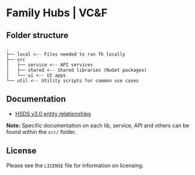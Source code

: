 # Family Hubs | VC&F

## Folder structure

```
.
├── local <-- Files needed to run fh locally
├── src
│   ├── service <-- API services
│   ├── shared <-- Shared libraries (NuGet packages)
│   └── ui <-- UI apps
└── util <-- Utility scripts for common use cases
```

## Documentation

- [HSDS v3.0 entity relationships](/docs/hsds-3_0-er-diagram.md)

**Note:** Specific documentation on each lib, service, API and others can be found within the `src/` folder.

## License

Please see the `LICENSE` file for information on licensing.
